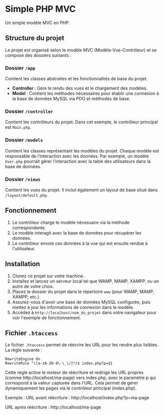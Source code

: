 # Simple PHP MVC

Un simple modèle MVC en PHP.

## Structure du projet

Le projet est organisé selon le modèle MVC (Modèle-Vue-Contrôleur) et se compose des dossiers suivants :

### Dossier `/app`
Contient les classes abstraites et les fonctionnalités de base du projet.

- **Controller** : Gère le rendu des vues et le chargement des modèles.
- **Model** : Contient les méthodes nécessaires pour établir une connexion à la base de données MySQL via PDO et méthodes de base.

### Dossier `/controller`
Contient les contrôleurs du projet. Dans cet exemple, le contrôleur principal est `Main.php`.

### Dossier `/models`
Contient les classes représentant les modèles du projet. Chaque modèle est responsable de l’interaction avec les données. Par exemple, un modèle `User.php` pourrait gérer l’interaction avec la table des utilisateurs dans la base de données.

### Dossier `/views`
Contient les vues du projet. Il inclut également un layout de base situé dans `/layout/default.php`.

## Fonctionnement

1. Le contrôleur charge le modèle nécessaire via la méthode correspondante.
2. Le modèle interagit avec la base de données pour récupérer les données.
3. Le contrôleur envoie ces données à la vue qui est ensuite rendue à l'utilisateur.

## Installation

1. Clonez ce projet sur votre machine.
2. Installez et lancez un serveur local tel que WAMP, MAMP, XAMPP, ou un autre de votre choix.
3. Placez le dossier du projet dans le répertoire `www` (pour WAMP, MAMP, XAMPP, etc.).
4. Assurez-vous d'avoir une base de données MySQL configurée, puis mettez à jour les informations de connexion dans le modèle.
5. Accédez à `http://localhost/nom_du_projet` dans votre navigateur pour voir l'exemple de fonctionnement.

## Fichier `.htaccess`

Le fichier `.htaccess` permet de réécrire les URL pour les rendre plus lisibles. La règle suivante :

```plaintext
RewriteEngine On
RewriteRule ^([a-zA-Z0-9\-\_\/]*)$ index.php?p=$1
```

Cette règle active le moteur de réécriture et redirige les URL propres (comme http://localhost/ma-page) vers index.php, avec le paramètre p qui correspond à la valeur capturée dans l'URL. Cela permet de gérer dynamiquement les pages via le contrôleur principal (index.php).

Exemple :
URL avant réécriture : http://localhost/index.php?p=ma-page

URL après réécriture : http://localhost/ma-page
